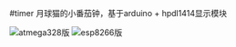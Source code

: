 #timer
月球猫的小番茄钟，基于arduino + hpdl1414显示模块

![atmega328版](http://git.oschina.net/u2nn/timer/raw/master/preview.png)
![esp8266版](http://git.oschina.net/u2nn/timer/raw/master/preview2.jpg)